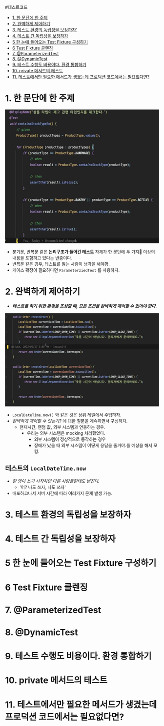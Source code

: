 #테스트코드 

- [1. 한 문단에 한 주제](#1.%20%ED%95%9C%20%EB%AC%B8%EB%8B%A8%EC%97%90%20%ED%95%9C%20%EC%A3%BC%EC%A0%9C)
- [2. 완벽하게 제어하기](#2.%20%EC%99%84%EB%B2%BD%ED%95%98%EA%B2%8C%20%EC%A0%9C%EC%96%B4%ED%95%98%EA%B8%B0)
- [3. 테스트 환경의 독립성을 보장하자'](#3.%20%ED%85%8C%EC%8A%A4%ED%8A%B8%20%ED%99%98%EA%B2%BD%EC%9D%98%20%EB%8F%85%EB%A6%BD%EC%84%B1%EC%9D%84%20%EB%B3%B4%EC%9E%A5%ED%95%98%EC%9E%90')
- [4. 테스트 간 독립성을 보장하자](#4.%20%ED%85%8C%EC%8A%A4%ED%8A%B8%20%EA%B0%84%20%EB%8F%85%EB%A6%BD%EC%84%B1%EC%9D%84%20%EB%B3%B4%EC%9E%A5%ED%95%98%EC%9E%90)
- [5 한 눈에 들어오는 Test Fixture 구성하기](#5%20%ED%95%9C%20%EB%88%88%EC%97%90%20%EB%93%A4%EC%96%B4%EC%98%A4%EB%8A%94%20Test%20Fixture%20%EA%B5%AC%EC%84%B1%ED%95%98%EA%B8%B0)
- [6 Test Fixture 클렌징](#6%20Test%20Fixture%20%ED%81%B4%EB%A0%8C%EC%A7%95)
- [7. @ParameterizedTest](#7.%20@ParameterizedTest)
- [8. @DynamicTest](#8.%20@DynamicTest)
- [9. 테스트 수행도 비용이다. 환경 통합하기](#9.%20%ED%85%8C%EC%8A%A4%ED%8A%B8%20%EC%88%98%ED%96%89%EB%8F%84%20%EB%B9%84%EC%9A%A9%EC%9D%B4%EB%8B%A4.%20%ED%99%98%EA%B2%BD%20%ED%86%B5%ED%95%A9%ED%95%98%EA%B8%B0)
- [10. private 메서드의 테스트](#10.%20private%20%EB%A9%94%EC%84%9C%EB%93%9C%EC%9D%98%20%ED%85%8C%EC%8A%A4%ED%8A%B8)
- [11. 테스트에서만 필요한 메서드가 생겼는데 프로덕션 코드에서는 필요없다면?](#11.%20%ED%85%8C%EC%8A%A4%ED%8A%B8%EC%97%90%EC%84%9C%EB%A7%8C%20%ED%95%84%EC%9A%94%ED%95%9C%20%EB%A9%94%EC%84%9C%EB%93%9C%EA%B0%80%20%EC%83%9D%EA%B2%BC%EB%8A%94%EB%8D%B0%20%ED%94%84%EB%A1%9C%EB%8D%95%EC%85%98%20%EC%BD%94%EB%93%9C%EC%97%90%EC%84%9C%EB%8A%94%20%ED%95%84%EC%9A%94%EC%97%86%EB%8B%A4%EB%A9%B4?)



# 1. 한 문단에 한 주제

![600](attachments/Pasted%20image%2020231209181759.png)

- 분기문, 반복문 같은 **논리구조가 들어간 테스트** 자체가 한 문단에 두 가지 이상의 내용을 포함하고 있다는 반증이다.
- 반복문 같은 경우, 테스트를 읽는 사람이 생각을 해야함. 
- 케이스 확장이 필요하다면 `ParameterziedTest` 를 사용하자.


# 2. 완벽하게 제어하기

- ***테스트를 하기 위한 환경을 조성할 때, 모든 조건을 완벽하게 제어할 수 있어야 한다.***

![700](attachments/Pasted%20image%2020231209182159.png)

- `LocalDateTime.now()` 와 같은 것은 상위 레벨에서 주입하자.
- *완벽하게 제어할 수 있는가?* 에 대한 질문을 계속하면서 구성하자.
	- 현재시간, 랜덤 값, 외부 시스템과 연동하는 경우.
		- 우리는 외부 시스템은 mocking 처리했었다.
			- 외부 시스템이 정상적으로 동작하는 경우
			- 장애가 났을 때 외부 시스템이 어떻게 응답을 줄거야.를 예상을 해서 모킹.

## 테스트의 `LocalDateTime.now`

- *한 명이 쓰기 시작하면 다른 사람들한테도 번진다.*
	- '어? 나도 쓰자, 나도 쓰자'
- 배포하고나서 서버 시간에 따라 여러가지 문제 발생 가능.


# 3. 테스트 환경의 독립성을 보장하자


# 4. 테스트 간 독립성을 보장하자


# 5 한 눈에 들어오는 Test Fixture 구성하기

# 6 Test Fixture 클렌징

# 7. @ParameterizedTest

# 8. @DynamicTest

# 9. 테스트 수행도 비용이다. 환경 통합하기

# 10. private 메서드의 테스트

# 11. 테스트에서만 필요한 메서드가 생겼는데 프로덕션 코드에서는 필요없다면?

